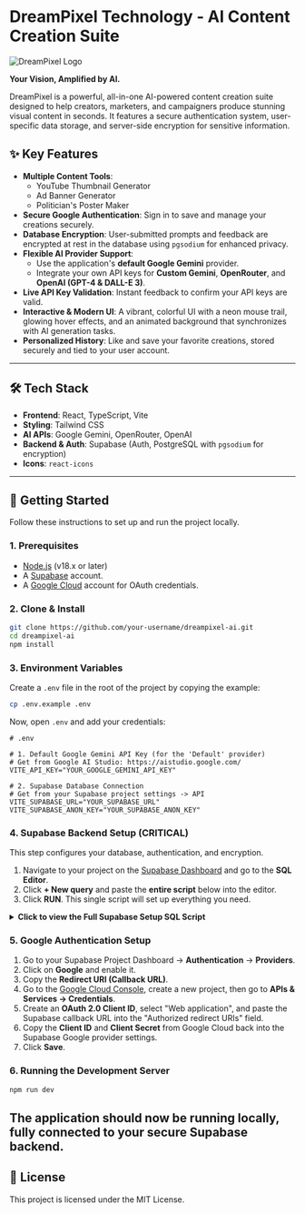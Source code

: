 # DreamPixel Technology - AI Content Creation Suite

![DreamPixel Logo](https://ai.dreampixeltechnology.in/logo.svg)

**Your Vision, Amplified by AI.**

DreamPixel is a powerful, all-in-one AI-powered content creation suite designed to help creators, marketers, and campaigners produce stunning visual content in seconds. It features a secure authentication system, user-specific data storage, and server-side encryption for sensitive information.

## ✨ Key Features

-   **Multiple Content Tools**:
    -   YouTube Thumbnail Generator
    -   Ad Banner Generator
    -   Politician's Poster Maker
-   **Secure Google Authentication**: Sign in to save and manage your creations securely.
-   **Database Encryption**: User-submitted prompts and feedback are encrypted at rest in the database using `pgsodium` for enhanced privacy.
-   **Flexible AI Provider Support**:
    -   Use the application's **default Google Gemini** provider.
    -   Integrate your own API keys for **Custom Gemini**, **OpenRouter**, and **OpenAI (GPT-4 & DALL-E 3)**.
-   **Live API Key Validation**: Instant feedback to confirm your API keys are valid.
-   **Interactive & Modern UI**: A vibrant, colorful UI with a neon mouse trail, glowing hover effects, and an animated background that synchronizes with AI generation tasks.
-   **Personalized History**: Like and save your favorite creations, stored securely and tied to your user account.

---

## 🛠️ Tech Stack

-   **Frontend**: React, TypeScript, Vite
-   **Styling**: Tailwind CSS
-   **AI APIs**: Google Gemini, OpenRouter, OpenAI
-   **Backend & Auth**: Supabase (Auth, PostgreSQL with `pgsodium` for encryption)
-   **Icons**: `react-icons`

---

## 🚀 Getting Started

Follow these instructions to set up and run the project locally.

### 1. Prerequisites

-   [Node.js](https://nodejs.org/) (v18.x or later)
-   A [Supabase](https://supabase.com/) account.
-   A [Google Cloud](https://console.cloud.google.com/) account for OAuth credentials.

### 2. Clone & Install

```bash
git clone https://github.com/your-username/dreampixel-ai.git
cd dreampixel-ai
npm install
```

### 3. Environment Variables

Create a `.env` file in the root of the project by copying the example:
```bash
cp .env.example .env
```
Now, open `.env` and add your credentials:

```env
# .env

# 1. Default Google Gemini API Key (for the 'Default' provider)
# Get from Google AI Studio: https://aistudio.google.com/
VITE_API_KEY="YOUR_GOOGLE_GEMINI_API_KEY"

# 2. Supabase Database Connection
# Get from your Supabase project settings -> API
VITE_SUPABASE_URL="YOUR_SUPABASE_URL"
VITE_SUPABASE_ANON_KEY="YOUR_SUPABASE_ANON_KEY"
```

### 4. Supabase Backend Setup (CRITICAL)

This step configures your database, authentication, and encryption.

1.  Navigate to your project on the [Supabase Dashboard](https://supabase.com/dashboard) and go to the **SQL Editor**.
2.  Click **+ New query** and paste the **entire script** below into the editor.
3.  Click **RUN**. This single script will set up everything you need.

<details>
<summary><strong>Click to view the Full Supabase Setup SQL Script</strong></summary>

```sql
/******************************************************************************
*  DREAMPIXEL TECHNOLOGY - SUPABASE DATABASE & ENCRYPTION SETUP SCRIPT
*
*  This script will:
*  1. Enable the required 'pgsodium' extension for encryption.
*  2. Create a secure vault for and store a new encryption key.
*  3. Create the core tables: `profiles`, `creations`, and `feedback`.
*  4. Set up a trigger to automatically create a user profile on sign-up.
*  5. Create PostgreSQL functions (RPCs) to handle secure, server-side
*     encryption and decryption of user data.
*  6. Enable and configure Row Level Security (RLS) to ensure users can
*     only access their own data.
******************************************************************************/

-- Step 1: Enable the pgsodium extension for encryption
-- This only needs to be run once per database.
CREATE EXTENSION IF NOT EXISTS pgsodium WITH SCHEMA pgsodium;


-- Step 2: Create a secret key in the pgsodium vault
-- This key is used to encrypt and decrypt data. It is stored securely
-- and is not directly accessible. We associate it with a key_id for reference.
DO $$
BEGIN
  IF NOT EXISTS (SELECT 1 FROM pgsodium.key WHERE name = 'dreampixel_user_data_key') THEN
    PERFORM pgsodium.create_key(
        name := 'dreampixel_user_data_key',
        key_type := 'aead-det'
    );
  END IF;
END $$;


-- Step 3: Create the core application tables
-- Profile table stores public user data and is linked to Supabase's auth system.
CREATE TABLE IF NOT EXISTS public.profiles (
  id UUID PRIMARY KEY REFERENCES auth.users(id) ON DELETE CASCADE,
  full_name TEXT,
  avatar_url TEXT
);
COMMENT ON TABLE public.profiles IS 'Stores public profile information for each user.';

-- Creations table stores user-generated content.
-- The 'prompt' will be encrypted.
CREATE TABLE IF NOT EXISTS public.creations (
  id UUID PRIMARY KEY DEFAULT gen_random_uuid(),
  user_id UUID REFERENCES public.profiles(id) ON DELETE CASCADE,
  prompt BYTEA, -- Storing encrypted data as bytes
  image_url TEXT NOT NULL,
  created_at TIMESTAMPTZ DEFAULT now() NOT NULL
);
COMMENT ON TABLE public.creations IS 'Stores liked creations with encrypted prompts.';

-- Feedback table stores user feedback.
-- The 'content' will be encrypted.
CREATE TABLE IF NOT EXISTS public.feedback (
  id UUID PRIMARY KEY DEFAULT gen_random_uuid(),
  user_id UUID REFERENCES public.profiles(id) ON DELETE CASCADE,
  content BYTEA, -- Storing encrypted data as bytes
  created_at TIMESTAMPTZ DEFAULT now() NOT NULL
);
COMMENT ON TABLE public.feedback IS 'Collects user feedback with encrypted content.';


-- Step 4: Automate profile creation for new users
-- This function and trigger automatically create a public profile when a user signs up.
CREATE OR REPLACE FUNCTION public.handle_new_user()
RETURNS TRIGGER AS $$
BEGIN
  INSERT INTO public.profiles (id, full_name, avatar_url)
  VALUES (new.id, new.raw_user_meta_data->>'full_name', new.raw_user_meta_data->>'avatar_url');
  RETURN new;
END;
$$ LANGUAGE plpgsql SECURITY DEFINER;

DROP TRIGGER IF EXISTS on_auth_user_created ON auth.users;
CREATE TRIGGER on_auth_user_created
  AFTER INSERT ON auth.users
  FOR EACH ROW EXECUTE PROCEDURE public.handle_new_user();


-- Step 5: Create Server-Side Functions (RPC) for Secure Data Handling
-- These functions handle encryption/decryption on the server, so the key is never exposed.

-- Get the ID of our encryption key
CREATE OR REPLACE FUNCTION get_key_id()
RETURNS UUID AS $$
DECLARE
  key_id UUID;
BEGIN
  SELECT id INTO key_id FROM pgsodium.key WHERE name = 'dreampixel_user_data_key' LIMIT 1;
  RETURN key_id;
END;
$$ LANGUAGE plpgsql;

-- Function to create an encrypted creation
CREATE OR REPLACE FUNCTION create_encrypted_creation(p_prompt TEXT, p_image_url TEXT, p_user_id UUID)
RETURNS void AS $$
BEGIN
  INSERT INTO public.creations (prompt, image_url, user_id)
  VALUES (
    pgsodium.crypto_aead_det_encrypt(
      convert_to(p_prompt, 'utf8'),
      '{}'::JSONB,
      get_key_id()
    ),
    p_image_url,
    p_user_id
  );
END;
$$ LANGUAGE plpgsql;

-- Function to get and decrypt a user's creations
CREATE OR REPLACE FUNCTION get_decrypted_creations(p_user_id UUID)
RETURNS TABLE(id UUID, prompt TEXT, image_url TEXT, created_at TIMESTAMPTZ) AS $$
BEGIN
  RETURN QUERY
  SELECT
    c.id,
    convert_from(
      pgsodium.crypto_aead_det_decrypt(
        c.prompt,
        '{}'::JSONB,
        get_key_id()
      ),
      'utf8'
    ) AS prompt,
    c.image_url,
    c.created_at
  FROM
    public.creations c
  WHERE
    c.user_id = p_user_id
  ORDER BY
    c.created_at DESC;
END;
$$ LANGUAGE plpgsql;

-- Function to submit encrypted feedback
CREATE OR REPLACE FUNCTION submit_encrypted_feedback(p_content TEXT, p_user_id UUID)
RETURNS void AS $$
BEGIN
  INSERT INTO public.feedback (content, user_id)
  VALUES (
    pgsodium.crypto_aead_det_encrypt(
      convert_to(p_content, 'utf8'),
      '{}'::JSONB,
      get_key_id()
    ),
    p_user_id
  );
END;
$$ LANGUAGE plpgsql;


-- Step 6: Enable Row Level Security (RLS) on all tables
ALTER TABLE public.profiles ENABLE ROW LEVEL SECURITY;
ALTER TABLE public.creations ENABLE ROW LEVEL SECURITY;
ALTER TABLE public.feedback ENABLE ROW LEVEL SECURITY;


-- Step 7: Create Security Policies to protect user data
DROP POLICY IF EXISTS "Users can view their own profile." ON public.profiles;
CREATE POLICY "Users can view their own profile."
  ON public.profiles FOR SELECT
  USING (auth.uid() = id);

DROP POLICY IF EXISTS "Users can manage their own creations." ON public.creations;
CREATE POLICY "Users can manage their own creations."
  ON public.creations FOR ALL
  USING (auth.uid() = user_id);

DROP POLICY IF EXISTS "Users can insert their own feedback." ON public.feedback;
CREATE POLICY "Users can insert their own feedback."
  ON public.feedback FOR INSERT
  WITH CHECK (auth.uid() = user_id);

-- Make RPCs invokable by authenticated users
GRANT EXECUTE ON FUNCTION public.create_encrypted_creation(TEXT, TEXT, UUID) TO authenticated;
GRANT EXECUTE ON FUNCTION public.get_decrypted_creations(UUID) TO authenticated;
GRANT EXECUTE ON FUNCTION public.submit_encrypted_feedback(TEXT, UUID) TO authenticated;

```
</details>

### 5. Google Authentication Setup

1.  Go to your Supabase Project Dashboard -> **Authentication** -> **Providers**.
2.  Click on **Google** and enable it.
3.  Copy the **Redirect URI (Callback URL)**.
4.  Go to the [Google Cloud Console](https://console.cloud.google.com/), create a new project, then go to **APIs & Services -> Credentials**.
5.  Create an **OAuth 2.0 Client ID**, select "Web application", and paste the Supabase callback URL into the "Authorized redirect URIs" field.
6.  Copy the **Client ID** and **Client Secret** from Google Cloud back into the Supabase Google provider settings.
7.  Click **Save**.

### 6. Running the Development Server

```bash
npm run dev
```

The application should now be running locally, fully connected to your secure Supabase backend.
---
## 📄 License

This project is licensed under the MIT License.